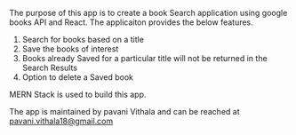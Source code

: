 The purpose of this app is to create a book Search application using google books API and React. The applicaiton provides the below features.

1. Search for books based on a title
2. Save the books of interest
3. Books already Saved for a particular title will not be returned in the Search Results
4. Option to delete a Saved book

MERN Stack is used to build this app. 

The app is maintained by pavani Vithala and can be reached at pavani.vithala18@gmail.com

